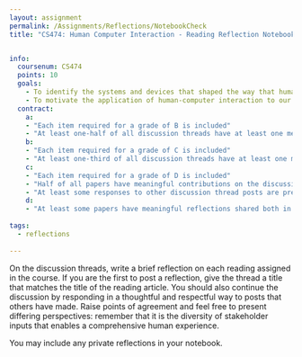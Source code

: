 ```yaml
---
layout: assignment
permalink: /Assignments/Reflections/NotebookCheck
title: "CS474: Human Computer Interaction - Reading Reflection Notebook Check"


info:
  coursenum: CS474
  points: 10
  goals:
    - To identify the systems and devices that shaped the way that humans engage with modern technology
    - To motivate the application of human-computer interaction to our collective humanity thorugh the systems to augment the development of augmentation systems
  contract:
    a: 
    - "Each item required for a grade of B is included"
    - "At least one-half of all discussion threads have at least one meaningful response"     
    b:
    - "Each item required for a grade of C is included"
    - "At least one-third of all discussion threads have at least one meaningful response"
    c:
    - "Each item required for a grade of D is included"
    - "Half of all papers have meaningful contributions on the discussion threads"
    - "At least some responses to other discussion thread posts are present"
    d:
    - "At least some papers have meaningful reflections shared both in the notebook and via the discussion threads"
    
tags:
  - reflections
  
---
```


On the discussion threads, write a brief reflection on each reading assigned in the course.  If you are the first to post a reflection, give the thread a title that matches the title of the reading article.  You should also continue the discussion by responding in a thoughtful and respectful way to posts that others have made.  Raise points of agreement and feel free to present differing perspectives: remember that it is the diversity of stakeholder inputs that enables a comprehensive human experience.

You may include any private reflections in your notebook.